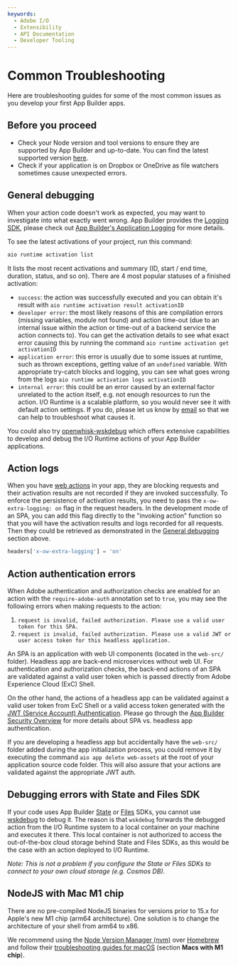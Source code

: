 ```yaml
---
keywords:
  - Adobe I/O
  - Extensibility
  - API Documentation
  - Developer Tooling
---
```


# Common Troubleshooting

Here are troubleshooting guides for some of the most common issues as you develop your first App Builder apps.

## Before you proceed

- Check your Node version and tool versions to ensure they are supported by App Builder and up-to-date. You can find the latest supported version [here](index.md).
- Check if your application is on Dropbox or OneDrive as file watchers sometimes cause unexpected errors. 

## General debugging

When your action code doesn't work as expected, you may want to investigate into what exactly went wrong. App Builder provides the [Logging SDK](https://github.com/adobe/aio-lib-core-logging), please check out [App Builder's Application Logging](../guides/application_logging.md) for more details. 

To see the latest activations of your project, run this command:
```bash
aio runtime activation list
```
It lists the most recent activations and summary (ID, start / end time, duration, status, and so on). There are 4 most popular statuses of a finished activation:
* `success`: the action was successfully executed and you can obtain it's result with `aio runtime activation result activationID`
* `developer error`: the most likely reasons of this are compilation errors (missing variables, module not found) and action time-out (due to an internal issue within the action or time-out of a backend service the action connects to). You can get the activation details to see what exact error causing this by running the command `aio runtime activation get activationID`
* `application error`: this error is usually due to some issues at runtime, such as thrown exceptions, getting value of an `undefined` variable. With appropriate try-catch blocks and logging, you can see what goes wrong from the logs `aio runtime activation logs activationID`
* `internal error`: this could be an error caused by an external factor unrelated to the action itself, e.g. not enough resources to run the action. I/O Runtime is a scalable platform, so you would never see it with default action settings. If you do, please let us know by [email](mailto:iodev@adobe.com) so that we can help to troubleshoot what causes it.

You could also try [openwhisk-wskdebug](https://github.com/apache/openwhisk-wskdebug) which offers extensive capabilities to develop and debug the I/O Runtime actions of your App Builder applications.

## Action logs

When you have [web actions](/apis/experienceplatform/runtime/docs#!adobedocs/adobeio-runtime/master/guides/creating_actions.md#invoking-web-actions) in your app, they are blocking requests and their activation results are not recorded if they are invoked successfully. To enforce the persistence of activation results, you need to pass the `x-ow-extra-logging: on` flag in the request headers. In the development mode of an SPA, you can add this flag directly to the "invoking action" function so that you will have the activation results and logs recorded for all requests. Then they could be retrieved as demonstrated in the [General debugging](#general-debugging) section above.

```javascript
headers['x-ow-extra-logging'] = 'on'
```

## Action authentication errors

When Adobe authentication and authorization checks are enabled for an action with the `require-adobe-auth` annotation set to `true`, you may see the following errors when making requests to the action:

1. `request is invalid, failed authorization. Please use a valid user token for this SPA.`
2. `request is invalid, failed authorization. Please use a valid JWT or user access token for this headless application.`

An SPA is an application with web UI components (located in the `web-src/` folder). Headless app are back-end microservices without web UI. 
For authentication and authorization checks, the back-end actions of an SPA are validated against a valid user token which is passed directly from Adobe Experience Cloud (ExC) Shell. 

On the other hand, the actions of a headless app can be validated against a valid user token from ExC Shell or a valid access token generated with the [JWT (Service Account) Authentication](/authentication/auth-methods#!AdobeDocs/adobeio-auth/master/JWT/JWT.md). Please go through the [App Builder Security Overview](../guides/security/index.md) for more details about SPA vs. headless app authentication. 

If you are developing a headless app but accidentally have the `web-src/` folder added during the app initialization process, you could remove it by executing the command `aio app delete web-assets` at the root of your application source code folder. This will also assure that your actions are validated against the appropriate JWT auth.

## Debugging errors with State and Files SDK

If your code uses App Builder [State](https://github.com/adobe/aio-lib-state) or [Files](https://github.com/adobe/aio-lib-files) SDKs, you cannot use [wskdebug](https://github.com/apache/openwhisk-wskdebug) to debug it. The reason is that `wskdebug` forwards the debugged action from the I/O Runtime system to a local container on your machine and executes it there. This local container is not authorized to access the out-of-the-box cloud storage behind State and Files SDKs, as this would be the case with an action deployed to I/O Runtime.

*Note: This is not a problem if you configure the State or Files SDKs to connect to your own cloud storage (e.g. Cosmos DB).*

## NodeJS with Mac M1 chip

There are no pre-compiled NodeJS binaries for versions prior to 15.x for Apple's new M1 chip (arm64 architecture).
One solution is to change the architecture of your shell from arm64 to x86.

We recommend using the [Node Version Manager (nvm)](https://github.com/nvm-sh/nvm) over [Homebrew](https://brew.sh/) and follow their [troubleshooting guides for macOS](https://github.com/nvm-sh/nvm#macos-troubleshooting) (section **Macs with M1 chip**). 